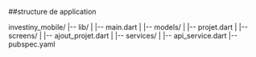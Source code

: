 ##structure de application 

investiny_mobile/
|-- lib/
|   |-- main.dart
|   |-- models/
|       |-- projet.dart
|   |-- screens/
|       |-- ajout_projet.dart
|   |-- services/
|       |-- api_service.dart
|-- pubspec.yaml

